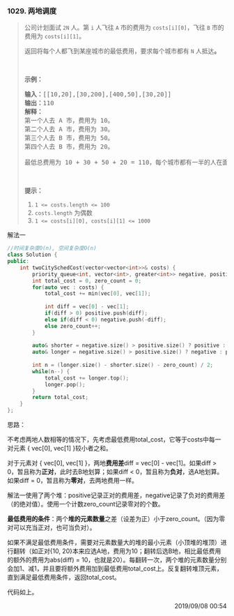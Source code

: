 ### 1029. 两地调度

> <div class="content__2ebE"><p>公司计划面试 <code>2N</code> 人。第 <code>i</code> 人飞往 <code>A</code> 市的费用为 <code>costs[i][0]</code>，飞往 <code>B</code> 市的费用为 <code>costs[i][1]</code>。</p>
> 
> <p>返回将每个人都飞到某座城市的最低费用，要求每个城市都有 <code>N</code> 人抵达<strong>。</strong></p>
> 
> <p>&nbsp;</p>
> 
> <p><strong>示例：</strong></p>
> 
> <pre><strong>输入：</strong>[[10,20],[30,200],[400,50],[30,20]]
> <strong>输出：</strong>110
> <strong>解释：</strong>
> 第一个人去 A 市，费用为 10。
> 第二个人去 A 市，费用为 30。
> 第三个人去 B 市，费用为 50。
> 第四个人去 B 市，费用为 20。
> 
> 最低总费用为 10 + 30 + 50 + 20 = 110，每个城市都有一半的人在面试。
> </pre>
> 
> <p>&nbsp;</p>
> 
> <p><strong>提示：</strong></p>
> 
> <ol>
> 	<li><code>1 &lt;= costs.length &lt;= 100</code></li>
> 	<li><code>costs.length</code> 为偶数</li>
> 	<li><code>1 &lt;= costs[i][0], costs[i][1] &lt;= 1000</code></li>
> </ol>
> </div>

解法一
```cpp
//时间复杂度O(n), 空间复杂度O(n)
class Solution {
public:
    int twoCitySchedCost(vector<vector<int>>& costs) {
        priority_queue<int, vector<int>, greater<int>> negative, positive;//小顶堆
        int total_cost = 0, zero_count = 0;
        for(auto vec : costs) {
            total_cost += min(vec[0], vec[1]);
            
            int diff = vec[0] - vec[1];
            if(diff > 0) positive.push(diff);
            else if(diff < 0) negative.push(-diff);
            else zero_count++;
        }
        
        auto& shorter = negative.size() > positive.size() ? positive : negative;
        auto& longer = negative.size() > positive.size() ? negative : positive;
        
        int n = (longer.size() - shorter.size() - zero_count) / 2;
        while(n--) {
            total_cost += longer.top();
            longer.pop();
        }
        return total_cost;
    }
};
```

思路：

不考虑两地人数相等的情况下，先考虑最低费用total_cost，它等于costs中每一对元素 { vec[0], vec[1] }较小者之和。

对于元素对 { vec[0], vec[1] }，两地**费用差**diff = vec[0] - vec[1]。如果diff > 0，暂且称为**正对**，此时去B地划算；如果diff < 0，暂且称为**负对**，选A地划算。如果diff = 0，暂且称为**零对**，去两地费用一样。

解法一使用了两个堆：positive记录正对的费用差，negative记录了负对的费用差（的绝对值）。使用一个计数zero_count记录零对的个数。

**最低费用的条件**：两个**堆的元素数量**之差（设差为正）小于zero_count。（因为零对可以充当正对，也可当负对）。

如果不满足最低费用条件，需要对元素数量大的堆的最小元素（小顶堆的堆顶）进行翻转（如正对{10, 20}本来应选A地，费用为10；翻转后选B地，相比最低费用的额外的费用为abs(diff) = 10，也就是20）。每翻转一次，两个堆的元素数量分别会加1、减1，并且要将额外费用加到最低费用total_cost上。反复翻转堆顶元素，直到满足最低费用条件，返回total_cost。

代码如上。

<div style="text-align: right"> 2019/09/08 00:54 </div>